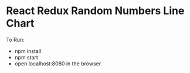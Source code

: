 # React Redux Random Numbers Line Chart

To Run: 
  - npm install
  - npm start
  - open localhost:8080 in the browser